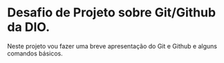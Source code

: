 # Desafio de Projeto sobre Git/Github da DIO.

Neste projeto vou fazer uma breve apresentação do Git e Github e alguns comandos básicos.

